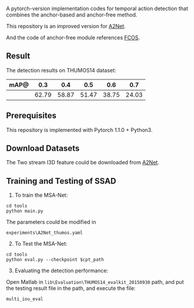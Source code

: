 A pytorch-version implementation codes for temporal action detection that combines the anchor-based and anchor-free method.

This repository is an improved version for [A2Net](https://github.com/VividLe/A2Net).

And the code of anchor-free module references [FCOS](https://github.com/open-mmlab/mmdetection/tree/master/configs/fcos).

## Result

The detection results on THUMOS14 dataset:

| mAP@ |  0.3  |  0.4  |  0.5  |  0.6  |  0.7  |
| :--: | :---: | :---: | :---: | :---: | :---: |
|      | 62.79 | 58.87 | 51.47 | 38.75 | 24.03 |

## Prerequisites

This repository is implemented with Pytorch 1.1.0 + Python3.

## Download Datasets

The Two stream I3D feature could be downloaded from [A2Net](https://github.com/VividLe/A2Net).

## Training and Testing of SSAD

1. To train the MSA-Net:

```
cd tools
python main.py
```

The parameters could be modified in 

```
experiments\A2Net_thumos.yaml
```

2. To Test the  MSA-Net:

```
cd tools
python eval.py --checkpoint $cpt_path
```

3. Evaluating the detection performance:

Open Matlab in `lib\Evaluation\THUMOS14_evalkit_20150930` path, and put the testing result file in the path, and execute the file:

```
multi_iou_eval
```

